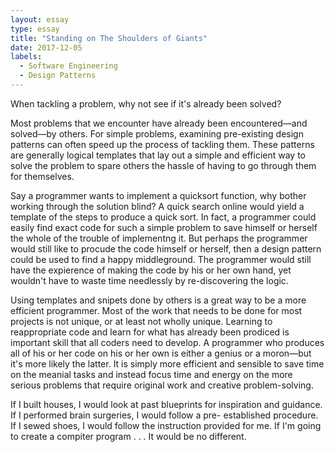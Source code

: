 ```yaml
---
layout: essay
type: essay
title: "Standing on The Shoulders of Giants"
date: 2017-12-05
labels:
  - Software Engineering
  - Design Patterns
---
```


When tackling a problem, why not see if it's already been solved?

Most problems that we encounter have already been encountered—and solved—by others. For simple problems, examining pre-existing design
patterns can often speed up the process of tackling them. These patterns are generally logical templates that lay out a simple and 
efficient way to solve the problem to spare others the hassle of having to go through them for themselves. 

Say a programmer wants to implement a quicksort function, why bother working through the solution blind? A quick search online would yield
a template of the steps to produce a quick sort. In fact, a programmer could easily find exact code for such a simple problem to save 
himself or herself the whole of the trouble of implementng it. But perhaps the programmer would still like to procude the code himself or
herself, then a design pattern could be used to find a happy middleground. The programmer would still have the expierence of making the 
code by his or her own hand, yet wouldn't have to waste time needlessly by re-discovering the logic. 

Using templates and snipets done by others is a great way to be a more efficient programmer. Most of the work that needs to be done for 
most projects is not unique, or at least not wholly unique. Learning to reappropriate code and learn for what has already been prodiced is 
important skill that all coders need to develop. A programmer who produces all of his or her code on his or her own is either a genius or 
a moron—but it's more likely the latter. It is simply more efficient and sensible to save time on the meanial tasks and instead focus time
and energy on the more serious problems that require original work and creative problem-solving. 

If I built houses, I would look at past blueprints for inspiration and guidance. If I performed brain surgeries, I would follow a pre-
established procedure. If I sewed shoes, I would follow the instruction provided for me. If I'm going to create a compiter program . . . 
It would be no different. 
